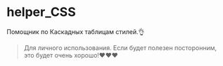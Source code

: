 # helper_CSS
Помощник по Каскадных таблицам стилей.👌
> Для личного использования. Если будет полезен посторонним, это будет очень хорошо!❤️❤️❤️
